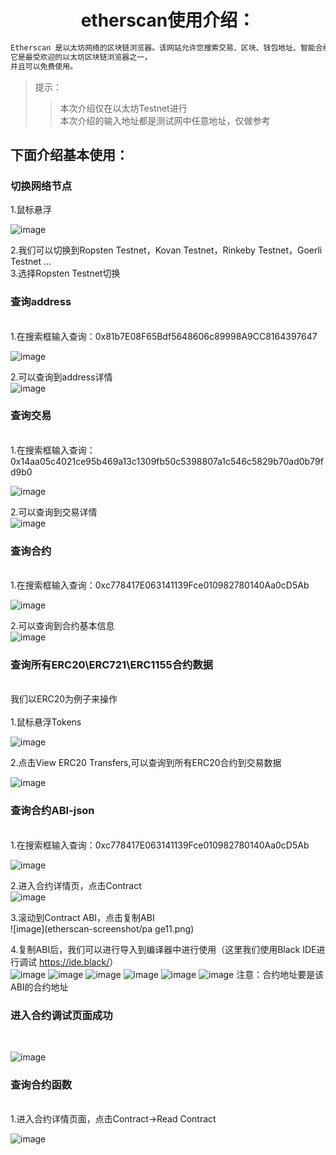 <h1 style="text-align: center;">etherscan使用介绍：</h1>

```python
Etherscan 是以太坊网络的区块链浏览器。该网站允许您搜索交易、区块、钱包地址、智能合约和其他链上数据。
它是最受欢迎的以太坊区块链浏览器之一，
并且可以免费使用。
```
>提示：
>>本次介绍仅在以太坊Testnet进行</br>
>>本次介绍的输入地址都是测试网中任意地址，仅做参考

<h2>下面介绍基本使用：</h2>
<h3>切换网络节点</h3>
<div>1.鼠标悬浮</div>

![image](etherscan-screenshot/page1.png)

2.我们可以切换到Ropsten Testnet，Kovan Testnet，Rinkeby Testnet，Goerli Testnet ...</br>
3.选择Ropsten Testnet切换</br>


<h3>查询address</h3></br>
1.在搜索框输入查询：0x81b7E08F65Bdf5648606c89998A9CC8164397647</br>

![image](etherscan-screenshot/page2.png)


2.可以查询到address详情</br>
![image](etherscan-screenshot/page20.png)

<h3>查询交易</h3></br>
1.在搜索框输入查询：0x14aa05c4021ce95b469a13c1309fb50c5398807a1c546c5829b70ad0b79fd9b0</br>

![image](etherscan-screenshot/page3.png)


2.可以查询到交易详情</br>
![image](etherscan-screenshot/page4.png)


<h3>查询合约</h3></br>
1.在搜索框输入查询：0xc778417E063141139Fce010982780140Aa0cD5Ab</br>

![image](etherscan-screenshot/page5.png)

2.可以查询到合约基本信息</br>
![image](etherscan-screenshot/page6.png)

<h3>查询所有ERC20\ERC721\ERC1155合约数据</h3></br>
<div>我们以ERC20为例子来操作</div></br>
1.鼠标悬浮Tokens</br>

![image](etherscan-screenshot/page7.png)


2.点击View ERC20 Transfers,可以查询到所有ERC20合约到交易数据</br>

![image](etherscan-screenshot/page8.png)



<h3>查询合约ABI-json</h3></br>
1.在搜索框输入查询：0xc778417E063141139Fce010982780140Aa0cD5Ab</br>

![image](etherscan-screenshot/page9.png)


2.进入合约详情页，点击Contract</br>
![image](etherscan-screenshot/page10.png)


3.滚动到Contract ABI，点击复制ABI</br>
![image](etherscan-screenshot/pa ge11.png)


4.复制ABI后，我们可以进行导入到编译器中进行使用（这里我们使用Black IDE进行调试 <a>https://ide.black/</a>）</br>
![image](etherscan-screenshot/page12.png)
![image](etherscan-screenshot/page13.png)
![image](etherscan-screenshot/page14.png)
![image](etherscan-screenshot/page15.png)
![image](etherscan-screenshot/page16.png)
![image](etherscan-screenshot/page17.png)
注意：合约地址要是该ABI的合约地址</br>


<h3>进入合约调试页面成功</h3></br>

![image](etherscan-screenshot/page18.png)


<h3>查询合约函数</h3></br>
1.进入合约详情页面，点击Contract->Read Contract</br>

![image](etherscan-screenshot/page19.png)


